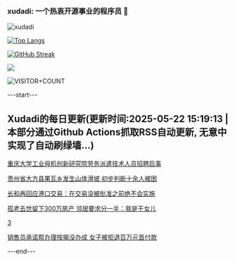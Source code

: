 ### xudadi: 一个热衷开源事业的程序员 👋

![xudadi](https://github-readme-stats-git-masterorgs-github-readme-stats-team.vercel.app/api?username=xudadi)

[![Top Langs](https://github-readme-stats.vercel.app/api/top-langs/?username=xudadi)](https://github.com/anuraghazra/github-readme-stats)

[![GitHub Streak](https://streak-stats.demolab.com?user=xudadi&locale=zh_Hans)](https://git.io/streak-stats)

![](https://raw.githubusercontent.com/xudadi/xudadi/main/assets/github-contribution-grid-snake.svg)

![VISITOR+COUNT](https://komarev.com/ghpvc/?username=xudadi&label=VISITOR+COUNT)


---start---

## Xudadi的每日更新(更新时间:2025-05-22 15:19:13 | 本部分通过Github Actions抓取RSS自动更新, 无意中实现了自动刷绿墙...)

[重庆大学工业母机创新研究院劳务派遣技术人员招聘启事](https://www.gongkaoleida.com/article/2412682)

[贵州省大方县果瓦乡发生山体滑坡 初步判断十余人被困](https://m.163.com/news/article/K05QKKK80001899O.html)

[长和再回应港口交易：在交易没被批准之前绝不会实施](https://m.163.com/news/article/K05PF1UH0512B07B.html)

[孤老去世留下300万房产 邻居要求分一半：我是干女儿](https://m.163.com/news/article/K05PBSOO055040N3.html)

[3](https://m.163.com/touch/news/sub/domestic)

[销售员承诺帮办理按揭没办成 女子被拒退百万元首付款](https://m.163.com/news/article/K05NJ48I0514D3UH.html)

---end---
